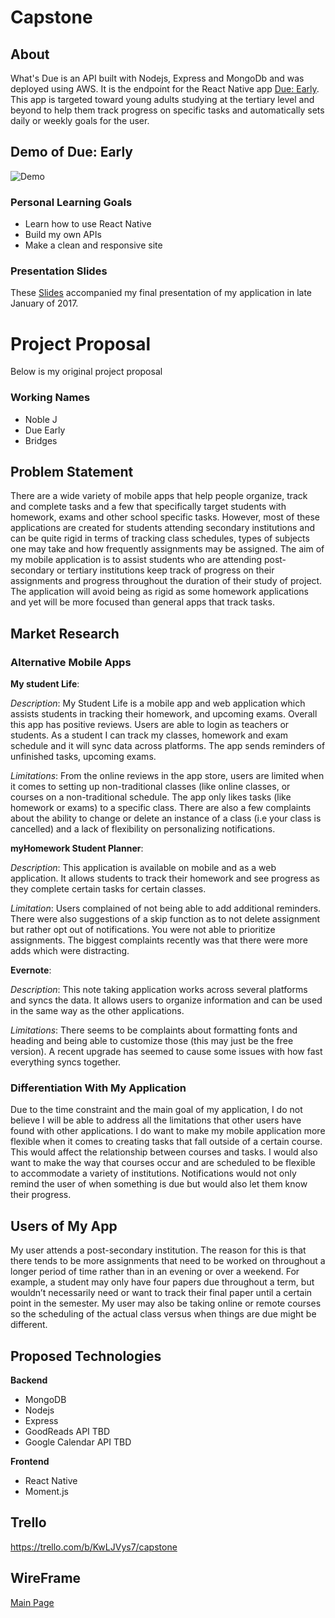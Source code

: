 # Capstone

## About
What's Due is an API built with Nodejs, Express and MongoDb and was deployed using AWS. It is the endpoint for the React Native app [Due: Early](https://github.com/SSBinks/dueEarly). This app is targeted toward young adults studying at the tertiary level and beyond to help them track progress on specific tasks and automatically sets daily or weekly goals for the user.

## Demo of Due: Early
![Demo](https://cloud.githubusercontent.com/assets/16868372/25776406/2b0dc0f6-3272-11e7-96b6-05a449aaf2a7.gif)


### Personal Learning Goals
+ Learn how to use React Native
+ Build my own APIs
+ Make a clean and responsive site

### Presentation Slides
These [Slides](https://docs.google.com/presentation/d/1KwwLi9ZMp-fln-fl3AQYyU4ZqrVxJPGcHApkMvBtaFE/edit#slide=id.p) accompanied my final presentation of my application in late January of 2017.

# Project Proposal
Below is my original project proposal

### Working Names
+ Noble J
+ Due Early
+ Bridges


## Problem Statement
There are a wide variety of mobile apps that help people organize, track and complete tasks and a few that specifically target students with homework, exams and other school specific tasks. However, most of these applications are created for students attending secondary institutions and can be quite rigid in terms of tracking class schedules, types of subjects one may take and how frequently assignments may be assigned. The aim of my mobile application is to assist students who are attending post-secondary or tertiary institutions keep track of progress on their assignments and progress throughout the duration of their study of project. The application will avoid being as rigid as some homework applications and yet will be more focused than general apps that track tasks.


## Market Research
### Alternative Mobile Apps
**My student Life**:

_Description_: My Student Life is a mobile app and web application which assists students in tracking their homework, and upcoming exams. Overall this app has positive reviews. Users are able to login as teachers or students. As a student I can track my classes, homework and exam schedule and it will sync data across platforms. The app sends reminders of unfinished tasks, upcoming exams.

_Limitations_: From the online reviews in the app store, users are limited when it comes to setting up non-traditional classes (like online classes, or courses on a non-traditional schedule. The app only likes tasks (like homework or  exams) to a specific class. There are also a few complaints about the ability to change or delete an instance of a class (i.e your class is cancelled) and a lack of flexibility on personalizing notifications.

**myHomework Student Planner**:

_Description_: This application is available on mobile and as a web application. It allows students to track their homework and see progress as they complete certain tasks for certain classes.

_Limitation_: Users complained of not being able to add additional reminders. There were also suggestions of a skip function as to not delete assignment but rather opt out of notifications. You were not able to prioritize assignments. The biggest complaints recently was that there were more adds which were distracting.

**Evernote**:

_Description_: This note taking application works across several platforms and syncs the data. It allows users to organize information and can be used in the same way as the other applications.

_Limitations_: There seems to be complaints about formatting fonts and heading and being able to customize those (this may just be the free version). A recent upgrade has seemed to cause some issues with how fast everything syncs together.

### Differentiation With My Application
Due to the time constraint and the main goal of my application, I do not believe I will be able to address all the limitations that other users have found with other applications. I do want to make my mobile application more flexible when it comes to creating tasks that fall outside of a certain course. This would affect the relationship between courses and tasks. I would also want to make the way that courses occur and are scheduled to be flexible to accommodate a variety of institutions. Notifications would not only remind the user of when something is due but would also let them know their progress.

## Users of My App
My user attends a post-secondary institution. The reason for this is that there tends to be more assignments that need to be worked on throughout a longer period of time rather than in an evening or over a weekend. For example, a student may only have four papers due throughout a term, but wouldn’t necessarily need or want to track their final paper until a certain point in the semester. My user may also be taking online or remote courses  so the scheduling of the actual class versus when things are due might be different.

## Proposed Technologies
**Backend**
+ MongoDB
+ Nodejs
+ Express
+ GoodReads API TBD
+ Google Calendar API TBD

**Frontend**
+ React Native
+ Moment.js

## Trello

https://trello.com/b/KwLJVys7/capstone

## WireFrame
[Main Page](https://wireframepro.mockflow.com/view/De38ba638756422322f439914f892e9f0)

